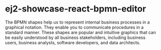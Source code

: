 # ej2-showcase-react-bpmn-editor
The BPMN shapes help us to represent internal business processes in a graphical notation. They enable you to communicate procedures in a standard manner. These shapes are popular and intuitive graphics that can be easily understood by all business stakeholders, including business users, business analysts, software developers, and data architects.
